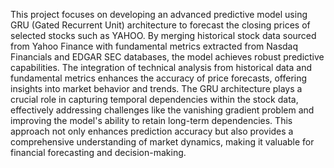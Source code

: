 This project focuses on developing an advanced predictive model using GRU (Gated Recurrent Unit) architecture to forecast the closing prices of selected stocks such as YAHOO. By merging historical stock data sourced from Yahoo Finance with fundamental metrics extracted from Nasdaq Financials and EDGAR SEC databases, the model achieves robust predictive capabilities. The integration of technical analysis from historical data and fundamental metrics enhances the accuracy of price forecasts, offering insights into market behavior and trends. The GRU architecture plays a crucial role in capturing temporal dependencies within the stock data, effectively addressing challenges like the vanishing gradient problem and improving the model's ability to retain long-term dependencies. This approach not only enhances prediction accuracy but also provides a comprehensive understanding of market dynamics, making it valuable for financial forecasting and decision-making.
